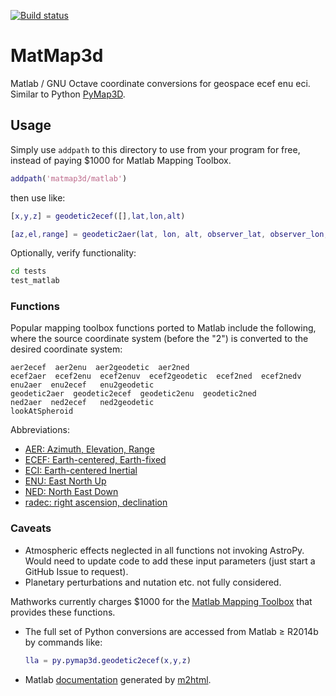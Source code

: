 [![Build status](https://ci.appveyor.com/api/projects/status/g4p79576p0j7h2d9?svg=true)](https://ci.appveyor.com/project/scivision/matmap3d)

# MatMap3d

Matlab / GNU Octave coordinate conversions for geospace ecef enu eci.
Similar to Python [PyMap3D](https://github.com/scivision/pymap3d).


## Usage

Simply use `addpath` to this directory to use from your program for free, instead of paying $1000 for Matlab Mapping Toolbox.

```matlab
addpath('matmap3d/matlab')
```
then use like:
```matlab
[x,y,z] = geodetic2ecef([],lat,lon,alt)

[az,el,range] = geodetic2aer(lat, lon, alt, observer_lat, observer_lon, observer_alt)
```

Optionally, verify functionality:
```sh
cd tests
test_matlab
```

### Functions

Popular mapping toolbox functions ported to Matlab include the
following, where the source coordinate system (before the "2") is
converted to the desired coordinate system:

    aer2ecef  aer2enu  aer2geodetic  aer2ned
    ecef2aer  ecef2enu  ecef2enuv  ecef2geodetic  ecef2ned  ecef2nedv
    enu2aer  enu2ecef   enu2geodetic
    geodetic2aer  geodetic2ecef  geodetic2enu  geodetic2ned
    ned2aer  ned2ecef   ned2geodetic
    lookAtSpheroid

Abbreviations:

-   [AER: Azimuth, Elevation, Range](https://en.wikipedia.org/wiki/Spherical_coordinate_system)
-   [ECEF: Earth-centered, Earth-fixed](https://en.wikipedia.org/wiki/ECEF)
-   [ECI: Earth-centered Inertial](https://en.wikipedia.org/wiki/Earth-centered_inertial)
-   [ENU: East North Up](https://en.wikipedia.org/wiki/Axes_conventions#Ground_reference_frames:_ENU_and_NED)
-   [NED: North East Down](https://en.wikipedia.org/wiki/North_east_down)
-   [radec: right ascension, declination](https://en.wikipedia.org/wiki/Right_ascension)

### Caveats

* Atmospheric effects neglected in all functions not invoking AstroPy.
  Would need to update code to add these input parameters (just start a GitHub Issue to request).
* Planetary perturbations and nutation etc. not fully considered.


Mathworks currently charges $1000 for the
[Matlab Mapping Toolbox](https://www.mathworks.com/products/mapping.html)
that provides these functions.

* The full set of Python conversions are accessed from Matlab &ge; R2014b by commands like:
  ```matlab
  lla = py.pymap3d.geodetic2ecef(x,y,z)
  ```
* Matlab 
  [documentation](https://www.scivision.co/pymap3d) 
  generated by 
  [m2html](https://www.artefact.tk/software/matlab/m2html/).

